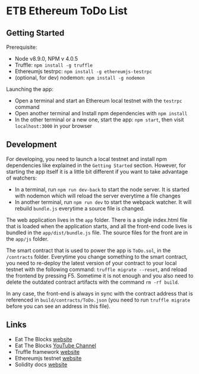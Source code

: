 # ETB Ethereum ToDo List

## Getting Started

Prerequisite:
* Node v8.9.0, NPM v 4.0.5
* Truffle: `npm install -g truffle`
* Ethereumjs testrpc: `npm install -g ethereumjs-testrpc`
* (optional, for dev) nodemon: `npm install -g nodemon`

Launching the app:
* Open a terminal and start an Ethereum local testnet with the `testrpc` command
* Open another terminal and Install npm dependencies with `npm install`
* In the other terminal or a new one, start the app: `npm start`, then visit `localhost:3000` in your browser

## Development

For developing, you need to launch a local testnet and install npm dependencies like
explained in the `Getting Started` section. However, for starting the app itself it is
a little bit different if you want to take advantage of watchers:
* In a terminal, run `npm run dev-back` to start the node server. It is started with nodemon
  which will reload the server everytime a file changes
* In another terminal, run `npm run dev` to start the webpack watcher. It will rebuild `bundle.js` everytime a source file is changed.

The web application lives in the `app` folder. There is a single index.html
file that is loaded when the application starts, and all the front-end code lives
is bundled in the `app/dist/bundle.js` file. The source files for the front are
in the `app/js` folder.

The smart contract that is used to power the app is `ToDo.sol`, in the `/contracts`
folder. Everytime you change something to the smart contract, you need to re-deploy
the latest version of your contract to your local testnet with the following 
command: `truffle migrate --reset`, and reload the frontend by pressing F5. 
Sometime it is not enough and you also need to delete the outdated contract artifacts with the command `rm -rf build`. 

In any case, the front-end is always in sync with the contract address that is referenced in `build/contracts/ToDo.json` (you need to run `truffle migrate` before you
can see an address in this file).

## Links
* Eat The Blocks [website](https://eattheblocks.com)
* Eat The Blocks [YouTube Channel](https://www.youtube.com/channel/UCZM8XQjNOyG2ElPpEUtNasA)
* Truffle framework [website](http://truffleframework.com)
* Ethereumjs testnet [website](https://www.npmjs.com/package/ethereumjs-testrpc)
* Solidity docs [website](https://solidity.readthedocs.io/en/develop)